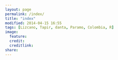 ```yaml
---
layout: page
permalink: /index/
title: "index"
modified: 2014-04-15 16:55
tags: [Lizcano, Tapir, danta, Paramo, Colombia, R]
image:
  feature: 
  credit: 
  creditlink: 
share: 
---
```

